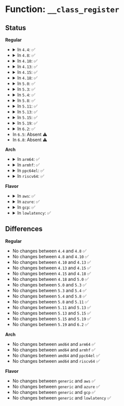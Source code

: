# Function: <code>__class_register</code>

## Status
<b>Regular</b>
<ul>
<li>
<details>
<summary>In <code>4.4</code>: ✅</summary>

```c
int __class_register(struct class *cls, struct lock_class_key *key);
```

**Collision:** Unique Global

**Inline:** No

**Transformation:** False

**Instances:**

```
In drivers/base/class.c (ffffffff8154d2b0)
Location: drivers/base/class.c:166
Inline: False
Direct callers:
  - block/genhd.c:genhd_device_init
  - drivers/gpio/gpiolib-sysfs.c:gpiolib_sysfs_init
  - drivers/pwm/sysfs.c:pwm_sysfs_init
  - drivers/pci/probe.c:pcibus_class_init
  - drivers/regulator/core.c:regulator_init
  - drivers/iommu/iommu-sysfs.c:iommu_dev_init
  - drivers/base/class.c:__class_create
  - drivers/base/transport_class.c:transport_class_register
  - drivers/base/firmware_class.c:firmware_class_init
  - drivers/base/devcoredump.c:devcoredump_init
  - drivers/scsi/hosts.c:scsi_init_hosts
  - drivers/scsi/scsi_sysfs.c:scsi_sysfs_register
  - drivers/scsi/sd.c:init_sd
  - drivers/spi/spi.c:spi_init
  - drivers/net/phy/mdio_bus.c:mdio_bus_init
  - drivers/hwmon/hwmon.c:hwmon_init
  - drivers/mmc/core/host.c:mmc_register_host_class
  - net/core/net-sysfs.c:netdev_kobject_init
```
**Symbols:**

```
ffffffff8154d2b0-ffffffff8154d4bd: __class_register (STB_GLOBAL)
```
</details>
</li>
<li>
<details>
<summary>In <code>4.8</code>: ✅</summary>

```c
int __class_register(struct class *cls, struct lock_class_key *key);
```

**Collision:** Unique Global

**Inline:** No

**Transformation:** False

**Instances:**

```
In drivers/base/class.c (ffffffff8159f0a0)
Location: drivers/base/class.c:166
Inline: False
Direct callers:
  - block/genhd.c:genhd_device_init
  - drivers/gpio/gpiolib-sysfs.c:gpiolib_sysfs_init
  - drivers/pwm/sysfs.c:pwm_sysfs_init
  - drivers/pci/probe.c:pcibus_class_init
  - drivers/regulator/core.c:regulator_init
  - drivers/iommu/iommu-sysfs.c:iommu_dev_init
  - drivers/base/class.c:__class_create
  - drivers/base/transport_class.c:transport_class_register
  - drivers/base/firmware_class.c:firmware_class_init
  - drivers/base/devcoredump.c:devcoredump_init
  - drivers/scsi/hosts.c:scsi_init_hosts
  - drivers/scsi/scsi_sysfs.c:scsi_sysfs_register
  - drivers/scsi/sd.c:init_sd
  - drivers/net/phy/mdio_bus.c:mdio_bus_init
  - drivers/hwmon/hwmon.c:hwmon_init
  - drivers/watchdog/watchdog_dev.c:watchdog_dev_init
  - drivers/mmc/core/host.c:mmc_register_host_class
  - net/core/net-sysfs.c:netdev_kobject_init
```
**Symbols:**

```
ffffffff8159f0a0-ffffffff8159f2a1: __class_register (STB_GLOBAL)
```
</details>
</li>
<li>
<details>
<summary>In <code>4.10</code>: ✅</summary>

```c
int __class_register(struct class *cls, struct lock_class_key *key);
```

**Collision:** Unique Global

**Inline:** No

**Transformation:** False

**Instances:**

```
In drivers/base/class.c (ffffffff815cd660)
Location: drivers/base/class.c:178
Inline: False
Direct callers:
  - block/genhd.c:genhd_device_init
  - drivers/gpio/gpiolib-sysfs.c:gpiolib_sysfs_init
  - drivers/pwm/sysfs.c:pwm_sysfs_init
  - drivers/pci/probe.c:pcibus_class_init
  - drivers/regulator/core.c:regulator_init
  - drivers/iommu/iommu-sysfs.c:iommu_dev_init
  - drivers/base/class.c:__class_create
  - drivers/base/transport_class.c:transport_class_register
  - drivers/base/firmware_class.c:firmware_class_init
  - drivers/base/devcoredump.c:devcoredump_init
  - drivers/scsi/hosts.c:scsi_init_hosts
  - drivers/scsi/scsi_sysfs.c:scsi_sysfs_register
  - drivers/scsi/sd.c:init_sd
  - drivers/net/phy/mdio_bus.c:mdio_bus_init
  - drivers/hwmon/hwmon.c:hwmon_init
  - drivers/watchdog/watchdog_dev.c:watchdog_dev_init
  - drivers/mmc/core/host.c:mmc_register_host_class
  - net/core/net-sysfs.c:netdev_kobject_init
```
**Symbols:**

```
ffffffff815cd660-ffffffff815cd8a8: __class_register (STB_GLOBAL)
```
</details>
</li>
<li>
<details>
<summary>In <code>4.13</code>: ✅</summary>

```c
int __class_register(struct class *cls, struct lock_class_key *key);
```

**Collision:** Unique Global

**Inline:** No

**Transformation:** False

**Instances:**

```
In drivers/base/class.c (ffffffff815e2170)
Location: drivers/base/class.c:148
Inline: False
Direct callers:
  - block/genhd.c:genhd_device_init
  - drivers/gpio/gpiolib-sysfs.c:gpiolib_sysfs_init
  - drivers/pwm/sysfs.c:pwm_sysfs_init
  - drivers/pci/probe.c:pcibus_class_init
  - drivers/regulator/core.c:regulator_init
  - drivers/iommu/iommu-sysfs.c:iommu_dev_init
  - drivers/base/class.c:__class_create
  - drivers/base/transport_class.c:transport_class_register
  - drivers/base/firmware_class.c:firmware_class_init
  - drivers/base/devcoredump.c:devcoredump_init
  - drivers/scsi/hosts.c:scsi_init_hosts
  - drivers/scsi/scsi_sysfs.c:scsi_sysfs_register
  - drivers/scsi/sd.c:init_sd
  - drivers/hwmon/hwmon.c:hwmon_init
  - drivers/watchdog/watchdog_dev.c:watchdog_dev_init
  - drivers/mmc/core/host.c:mmc_register_host_class
  - net/core/net-sysfs.c:netdev_kobject_init
```
**Symbols:**

```
ffffffff815e2170-ffffffff815e2305: __class_register (STB_GLOBAL)
```
</details>
</li>
<li>
<details>
<summary>In <code>4.15</code>: ✅</summary>

```c
int __class_register(struct class *cls, struct lock_class_key *key);
```

**Collision:** Unique Global

**Inline:** No

**Transformation:** False

**Instances:**

```
In drivers/base/class.c (ffffffff816492e0)
Location: drivers/base/class.c:148
Inline: False
Direct callers:
  - block/genhd.c:genhd_device_init
  - drivers/gpio/gpiolib-sysfs.c:gpiolib_sysfs_init
  - drivers/pwm/sysfs.c:pwm_sysfs_init
  - drivers/pci/probe.c:pcibus_class_init
  - drivers/regulator/core.c:regulator_init
  - drivers/iommu/iommu-sysfs.c:iommu_dev_init
  - drivers/base/class.c:__class_create
  - drivers/base/transport_class.c:transport_class_register
  - drivers/base/firmware_class.c:firmware_class_init
  - drivers/base/devcoredump.c:devcoredump_init
  - drivers/scsi/hosts.c:scsi_init_hosts
  - drivers/scsi/scsi_sysfs.c:scsi_sysfs_register
  - drivers/scsi/sd.c:init_sd
  - drivers/hwmon/hwmon.c:hwmon_init
  - drivers/watchdog/watchdog_dev.c:watchdog_dev_init
  - drivers/mmc/core/host.c:mmc_register_host_class
  - net/core/net-sysfs.c:netdev_kobject_init
```
**Symbols:**

```
ffffffff816492e0-ffffffff81649475: __class_register (STB_GLOBAL)
```
</details>
</li>
<li>
<details>
<summary>In <code>4.18</code>: ✅</summary>

```c
int __class_register(struct class *cls, struct lock_class_key *key);
```

**Collision:** Unique Global

**Inline:** No

**Transformation:** False

**Instances:**

```
In drivers/base/class.c (ffffffff81684890)
Location: drivers/base/class.c:146
Inline: False
Direct callers:
  - block/genhd.c:genhd_device_init
  - drivers/gpio/gpiolib-sysfs.c:gpiolib_sysfs_init
  - drivers/pwm/sysfs.c:pwm_sysfs_init
  - drivers/pci/probe.c:pcibus_class_init
  - drivers/rapidio/rio-driver.c:rio_bus_init
  - drivers/dma/dmaengine.c:dma_bus_init
  - drivers/regulator/core.c:regulator_init
  - drivers/iommu/iommu-sysfs.c:iommu_dev_init
  - drivers/base/class.c:__class_create
  - drivers/base/transport_class.c:transport_class_register
  - drivers/base/firmware_loader/fallback.c:register_sysfs_loader
  - drivers/base/devcoredump.c:devcoredump_init
  - drivers/scsi/hosts.c:scsi_init_hosts
  - drivers/scsi/scsi_sysfs.c:scsi_sysfs_register
  - drivers/scsi/sd.c:init_sd
  - drivers/spi/spi.c:spi_init
  - drivers/spi/spi.c:spi_init
  - drivers/net/phy/mdio_bus.c:mdio_bus_init
  - drivers/input/input.c:input_init
  - drivers/hwmon/hwmon.c:hwmon_init
  - drivers/thermal/thermal_core.c:thermal_init
  - drivers/watchdog/watchdog_dev.c:watchdog_dev_init
  - drivers/mmc/core/host.c:mmc_register_host_class
  - drivers/firmware/dmi-id.c:dmi_id_init
  - drivers/powercap/powercap_sys.c:powercap_init
  - net/core/net-sysfs.c:netdev_kobject_init
  - net/rfkill/core.c:rfkill_init
```
**Symbols:**

```
ffffffff81684890-ffffffff81684a23: __class_register (STB_GLOBAL)
```
</details>
</li>
<li>
<details>
<summary>In <code>5.0</code>: ✅</summary>

```c
int __class_register(struct class *cls, struct lock_class_key *key);
```

**Collision:** Unique Global

**Inline:** No

**Transformation:** False

**Instances:**

```
In drivers/base/class.c (ffffffff816a4540)
Location: drivers/base/class.c:146
Inline: False
Direct callers:
  - block/genhd.c:genhd_device_init
  - drivers/gpio/gpiolib-sysfs.c:gpiolib_sysfs_init
  - drivers/pwm/sysfs.c:pwm_sysfs_init
  - drivers/pci/probe.c:pcibus_class_init
  - drivers/rapidio/rio-driver.c:rio_bus_init
  - drivers/dma/dmaengine.c:dma_bus_init
  - drivers/regulator/core.c:regulator_init
  - drivers/iommu/iommu-sysfs.c:iommu_dev_init
  - drivers/base/class.c:__class_create
  - drivers/base/transport_class.c:transport_class_register
  - drivers/base/firmware_loader/fallback.c:register_sysfs_loader
  - drivers/base/devcoredump.c:devcoredump_init
  - drivers/scsi/hosts.c:scsi_init_hosts
  - drivers/scsi/scsi_sysfs.c:scsi_sysfs_register
  - drivers/scsi/sd.c:init_sd
  - drivers/spi/spi.c:spi_init
  - drivers/spi/spi.c:spi_init
  - drivers/net/phy/mdio_bus.c:mdio_bus_init
  - drivers/input/input.c:input_init
  - drivers/hwmon/hwmon.c:hwmon_init
  - drivers/thermal/thermal_core.c:thermal_init
  - drivers/watchdog/watchdog_dev.c:watchdog_dev_init
  - drivers/mmc/core/host.c:mmc_register_host_class
  - drivers/firmware/dmi-id.c:dmi_id_init
  - drivers/powercap/powercap_sys.c:powercap_init
  - net/core/net-sysfs.c:netdev_kobject_init
  - net/rfkill/core.c:rfkill_init
```
**Symbols:**

```
ffffffff816a4540-ffffffff816a46d3: __class_register (STB_GLOBAL)
```
</details>
</li>
<li>
<details>
<summary>In <code>5.3</code>: ✅</summary>

```c
int __class_register(struct class *cls, struct lock_class_key *key);
```

**Collision:** Unique Global

**Inline:** No

**Transformation:** False

**Instances:**

```
In drivers/base/class.c (ffffffff816dd460)
Location: drivers/base/class.c:152
Inline: False
Direct callers:
  - block/genhd.c:genhd_device_init
  - drivers/gpio/gpiolib-sysfs.c:gpiolib_sysfs_init
  - drivers/pwm/sysfs.c:pwm_sysfs_init
  - drivers/pci/probe.c:pcibus_class_init
  - drivers/rapidio/rio-driver.c:rio_bus_init
  - drivers/dma/dmaengine.c:dma_bus_init
  - drivers/regulator/core.c:regulator_init
  - drivers/iommu/iommu-sysfs.c:iommu_dev_init
  - drivers/base/class.c:__class_create
  - drivers/base/transport_class.c:transport_class_register
  - drivers/base/firmware_loader/fallback.c:register_sysfs_loader
  - drivers/base/devcoredump.c:devcoredump_init
  - drivers/scsi/hosts.c:scsi_init_hosts
  - drivers/scsi/scsi_sysfs.c:scsi_sysfs_register
  - drivers/scsi/sd.c:init_sd
  - drivers/spi/spi.c:spi_init
  - drivers/spi/spi.c:spi_init
  - drivers/net/phy/mdio_bus.c:mdio_bus_init
  - drivers/input/input.c:input_init
  - drivers/hwmon/hwmon.c:hwmon_init
  - drivers/thermal/thermal_core.c:thermal_init
  - drivers/watchdog/watchdog_dev.c:watchdog_dev_init
  - drivers/mmc/core/host.c:mmc_register_host_class
  - drivers/firmware/dmi-id.c:dmi_id_init
  - drivers/powercap/powercap_sys.c:powercap_init
  - net/core/net-sysfs.c:netdev_kobject_init
  - net/rfkill/core.c:rfkill_init
```
**Symbols:**

```
ffffffff816dd460-ffffffff816dd5ea: __class_register (STB_GLOBAL)
```
</details>
</li>
<li>
<details>
<summary>In <code>5.4</code>: ✅</summary>

```c
int __class_register(struct class *cls, struct lock_class_key *key);
```

**Collision:** Unique Global

**Inline:** No

**Transformation:** False

**Instances:**

```
In drivers/base/class.c (ffffffff81701510)
Location: drivers/base/class.c:152
Inline: False
Direct callers:
  - block/genhd.c:genhd_device_init
  - drivers/gpio/gpiolib-sysfs.c:gpiolib_sysfs_init
  - drivers/pwm/sysfs.c:pwm_sysfs_init
  - drivers/pci/probe.c:pcibus_class_init
  - drivers/rapidio/rio-driver.c:rio_bus_init
  - drivers/dma/dmaengine.c:dma_bus_init
  - drivers/regulator/core.c:regulator_init
  - drivers/iommu/iommu-sysfs.c:iommu_dev_init
  - drivers/base/class.c:__class_create
  - drivers/base/transport_class.c:transport_class_register
  - drivers/base/firmware_loader/fallback.c:register_sysfs_loader
  - drivers/base/devcoredump.c:devcoredump_init
  - drivers/scsi/hosts.c:scsi_init_hosts
  - drivers/scsi/scsi_sysfs.c:scsi_sysfs_register
  - drivers/scsi/sd.c:init_sd
  - drivers/spi/spi.c:spi_init
  - drivers/spi/spi.c:spi_init
  - drivers/net/phy/mdio_bus.c:mdio_bus_init
  - drivers/input/input.c:input_init
  - drivers/hwmon/hwmon.c:hwmon_init
  - drivers/thermal/thermal_core.c:thermal_init
  - drivers/watchdog/watchdog_dev.c:watchdog_dev_init
  - drivers/mmc/core/host.c:mmc_register_host_class
  - drivers/firmware/dmi-id.c:dmi_id_init
  - drivers/remoteproc/remoteproc_sysfs.c:rproc_init_sysfs
  - drivers/powercap/powercap_sys.c:powercap_init
  - net/core/net-sysfs.c:netdev_kobject_init
  - net/rfkill/core.c:rfkill_init
```
**Symbols:**

```
ffffffff81701510-ffffffff8170169a: __class_register (STB_GLOBAL)
```
</details>
</li>
<li>
<details>
<summary>In <code>5.8</code>: ✅</summary>

```c
int __class_register(struct class *cls, struct lock_class_key *key);
```

**Collision:** Unique Global

**Inline:** No

**Transformation:** False

**Instances:**

```
In drivers/base/class.c (ffffffff817bb0c0)
Location: drivers/base/class.c:153
Inline: False
Direct callers:
  - block/genhd.c:genhd_device_init
  - drivers/gpio/gpiolib-sysfs.c:gpiolib_sysfs_init
  - drivers/pwm/sysfs.c:pwm_sysfs_init
  - drivers/pci/probe.c:pcibus_class_init
  - drivers/rapidio/rio-driver.c:rio_bus_init
  - drivers/dma/dmaengine.c:dma_bus_init
  - drivers/regulator/core.c:regulator_init
  - drivers/iommu/iommu-sysfs.c:iommu_dev_init
  - drivers/base/class.c:__class_create
  - drivers/base/transport_class.c:transport_class_register
  - drivers/base/firmware_loader/fallback.c:register_sysfs_loader
  - drivers/base/devcoredump.c:devcoredump_init
  - drivers/scsi/hosts.c:scsi_init_hosts
  - drivers/scsi/scsi_sysfs.c:scsi_sysfs_register
  - drivers/scsi/sd.c:init_sd
  - drivers/spi/spi.c:spi_init
  - drivers/spi/spi.c:spi_init
  - drivers/net/phy/mdio_bus.c:mdio_bus_init
  - drivers/input/input.c:input_init
  - drivers/hwmon/hwmon.c:hwmon_init
  - drivers/thermal/thermal_core.c:thermal_init
  - drivers/watchdog/watchdog_dev.c:watchdog_dev_init
  - drivers/mmc/core/host.c:mmc_register_host_class
  - drivers/firmware/dmi-id.c:dmi_id_init
  - drivers/platform/x86/intel_scu_ipc.c:intel_scu_ipc_init
  - drivers/remoteproc/remoteproc_sysfs.c:rproc_init_sysfs
  - drivers/powercap/powercap_sys.c:powercap_init
  - net/core/net-sysfs.c:netdev_kobject_init
  - net/rfkill/core.c:rfkill_init
```
**Symbols:**

```
ffffffff817bb0c0-ffffffff817bb24e: __class_register (STB_GLOBAL)
```
</details>
</li>
<li>
<details>
<summary>In <code>5.11</code>: ✅</summary>

```c
int __class_register(struct class *cls, struct lock_class_key *key);
```

**Collision:** Unique Global

**Inline:** No

**Transformation:** False

**Instances:**

```
In drivers/base/class.c (ffffffff817cfcb0)
Location: drivers/base/class.c:153
Inline: False
Direct callers:
  - block/genhd.c:genhd_device_init
  - drivers/gpio/gpiolib-sysfs.c:gpiolib_sysfs_init
  - drivers/pwm/sysfs.c:pwm_sysfs_init
  - drivers/pci/probe.c:pcibus_class_init
  - drivers/rapidio/rio-driver.c:rio_bus_init
  - drivers/dma/dmaengine.c:dma_bus_init
  - drivers/regulator/core.c:regulator_init
  - drivers/iommu/iommu-sysfs.c:iommu_dev_init
  - drivers/base/core.c:devlink_class_init
  - drivers/base/class.c:__class_create
  - drivers/base/transport_class.c:transport_class_register
  - drivers/base/firmware_loader/fallback.c:register_sysfs_loader
  - drivers/base/devcoredump.c:devcoredump_init
  - drivers/scsi/hosts.c:scsi_init_hosts
  - drivers/scsi/scsi_sysfs.c:scsi_sysfs_register
  - drivers/scsi/sd.c:init_sd
  - drivers/spi/spi.c:spi_init
  - drivers/spi/spi.c:spi_init
  - drivers/net/phy/mdio_bus.c:mdio_bus_init
  - drivers/input/input.c:input_init
  - drivers/hwmon/hwmon.c:hwmon_init
  - drivers/thermal/thermal_core.c:thermal_init
  - drivers/watchdog/watchdog_dev.c:watchdog_dev_init
  - drivers/mmc/core/host.c:mmc_register_host_class
  - drivers/firmware/dmi-id.c:dmi_id_init
  - drivers/platform/x86/intel_scu_ipc.c:intel_scu_ipc_init
  - drivers/remoteproc/remoteproc_sysfs.c:rproc_init_sysfs
  - drivers/powercap/powercap_sys.c:powercap_init
  - net/core/net-sysfs.c:netdev_kobject_init
  - net/rfkill/core.c:rfkill_init
```
**Symbols:**

```
ffffffff817cfcb0-ffffffff817cfe3e: __class_register (STB_GLOBAL)
```
</details>
</li>
<li>
<details>
<summary>In <code>5.13</code>: ✅</summary>

```c
int __class_register(struct class *cls, struct lock_class_key *key);
```

**Collision:** Unique Global

**Inline:** No

**Transformation:** False

**Instances:**

```
In drivers/base/class.c (ffffffff817b36c0)
Location: drivers/base/class.c:153
Inline: False
Direct callers:
  - block/genhd.c:genhd_device_init
  - drivers/gpio/gpiolib-sysfs.c:gpiolib_sysfs_init
  - drivers/pwm/sysfs.c:pwm_sysfs_init
  - drivers/pci/probe.c:pcibus_class_init
  - drivers/rapidio/rio-driver.c:rio_bus_init
  - drivers/dma/dmaengine.c:dma_bus_init
  - drivers/regulator/core.c:regulator_init
  - drivers/iommu/iommu-sysfs.c:iommu_dev_init
  - drivers/base/core.c:devlink_class_init
  - drivers/base/class.c:__class_create
  - drivers/base/transport_class.c:transport_class_register
  - drivers/base/firmware_loader/fallback.c:register_sysfs_loader
  - drivers/base/devcoredump.c:devcoredump_init
  - drivers/scsi/hosts.c:scsi_init_hosts
  - drivers/scsi/scsi_sysfs.c:scsi_sysfs_register
  - drivers/scsi/sd.c:init_sd
  - drivers/spi/spi.c:spi_init
  - drivers/spi/spi.c:spi_init
  - drivers/net/phy/mdio_bus.c:mdio_bus_init
  - drivers/input/input.c:input_init
  - drivers/hwmon/hwmon.c:hwmon_init
  - drivers/thermal/thermal_core.c:thermal_init
  - drivers/watchdog/watchdog_dev.c:watchdog_dev_init
  - drivers/mmc/core/host.c:mmc_register_host_class
  - drivers/firmware/dmi-id.c:dmi_id_init
  - drivers/platform/x86/intel_scu_ipc.c:intel_scu_ipc_init
  - drivers/remoteproc/remoteproc_sysfs.c:rproc_init_sysfs
  - drivers/powercap/powercap_sys.c:powercap_init
  - net/core/net-sysfs.c:netdev_kobject_init
  - net/rfkill/core.c:rfkill_init
```
**Symbols:**

```
ffffffff817b36c0-ffffffff817b384e: __class_register (STB_GLOBAL)
```
</details>
</li>
<li>
<details>
<summary>In <code>5.15</code>: ✅</summary>

```c
int __class_register(struct class *cls, struct lock_class_key *key);
```

**Collision:** Unique Global

**Inline:** No

**Transformation:** False

**Instances:**

```
In drivers/base/class.c (ffffffff8183cba0)
Location: drivers/base/class.c:153
Inline: False
Direct callers:
  - block/genhd.c:genhd_device_init
  - drivers/gpio/gpiolib-sysfs.c:gpiolib_sysfs_init
  - drivers/pwm/sysfs.c:pwm_sysfs_init
  - drivers/pci/probe.c:pcibus_class_init
  - drivers/rapidio/rio-driver.c:rio_bus_init
  - drivers/dma/dmaengine.c:dma_bus_init
  - drivers/regulator/core.c:regulator_init
  - drivers/iommu/iommu-sysfs.c:iommu_dev_init
  - drivers/base/core.c:devlink_class_init
  - drivers/base/class.c:__class_create
  - drivers/base/transport_class.c:transport_class_register
  - drivers/base/firmware_loader/fallback.c:register_sysfs_loader
  - drivers/base/devcoredump.c:devcoredump_init
  - drivers/scsi/hosts.c:scsi_init_hosts
  - drivers/scsi/scsi_sysfs.c:scsi_sysfs_register
  - drivers/scsi/sd.c:init_sd
  - drivers/spi/spi.c:spi_init
  - drivers/spi/spi.c:spi_init
  - drivers/net/phy/mdio_bus.c:mdio_bus_init
  - drivers/input/input.c:input_init
  - drivers/hwmon/hwmon.c:hwmon_init
  - drivers/thermal/thermal_core.c:thermal_init
  - drivers/watchdog/watchdog_dev.c:watchdog_dev_init
  - drivers/mmc/core/host.c:mmc_register_host_class
  - drivers/firmware/dmi-id.c:dmi_id_init
  - drivers/platform/x86/intel_scu_ipc.c:intel_scu_ipc_init
  - drivers/remoteproc/remoteproc_sysfs.c:rproc_init_sysfs
  - drivers/powercap/powercap_sys.c:powercap_init
  - net/core/net-sysfs.c:netdev_kobject_init
  - net/rfkill/core.c:rfkill_init
```
**Symbols:**

```
ffffffff8183cba0-ffffffff8183cd2e: __class_register (STB_GLOBAL)
```
</details>
</li>
<li>
<details>
<summary>In <code>5.19</code>: ✅</summary>

```c
int __class_register(struct class *cls, struct lock_class_key *key);
```

**Collision:** Unique Global

**Inline:** No

**Transformation:** False

**Instances:**

```
In drivers/base/class.c (ffffffff8197f700)
Location: drivers/base/class.c:153
Inline: False
Direct callers:
  - block/genhd.c:genhd_device_init
  - drivers/gpio/gpiolib-sysfs.c:gpiolib_sysfs_init
  - drivers/pwm/sysfs.c:pwm_sysfs_init
  - drivers/pci/probe.c:pcibus_class_init
  - drivers/rapidio/rio-driver.c:rio_bus_init
  - drivers/dma/dmaengine.c:dma_bus_init
  - drivers/regulator/core.c:regulator_init
  - drivers/iommu/iommu-sysfs.c:iommu_dev_init
  - drivers/base/core.c:devlink_class_init
  - drivers/base/class.c:__class_create
  - drivers/base/transport_class.c:transport_class_register
  - drivers/base/firmware_loader/sysfs.c:register_sysfs_loader
  - drivers/base/devcoredump.c:devcoredump_init
  - drivers/scsi/hosts.c:scsi_init_hosts
  - drivers/scsi/scsi_sysfs.c:scsi_sysfs_register
  - drivers/scsi/sd.c:init_sd
  - drivers/spi/spi.c:spi_init
  - drivers/spi/spi.c:spi_init
  - drivers/net/phy/mdio_bus.c:mdio_bus_init
  - drivers/input/input.c:input_init
  - drivers/hwmon/hwmon.c:hwmon_init
  - drivers/thermal/thermal_core.c:thermal_init
  - drivers/watchdog/watchdog_dev.c:watchdog_dev_init
  - drivers/mmc/core/host.c:mmc_register_host_class
  - drivers/firmware/dmi-id.c:dmi_id_init
  - drivers/platform/x86/intel_scu_ipc.c:intel_scu_ipc_init
  - drivers/remoteproc/remoteproc_sysfs.c:rproc_init_sysfs
  - drivers/powercap/powercap_sys.c:powercap_init
  - net/core/net-sysfs.c:netdev_kobject_init
  - net/rfkill/core.c:rfkill_init
```
**Symbols:**

```
ffffffff8197f700-ffffffff8197f8a7: __class_register (STB_GLOBAL)
```
</details>
</li>
<li>
<details>
<summary>In <code>6.2</code>: ✅</summary>

```c
int __class_register(struct class *cls, struct lock_class_key *key);
```

**Collision:** Unique Global

**Inline:** No

**Transformation:** False

**Instances:**

```
In drivers/base/class.c (ffffffff81aecff0)
Location: drivers/base/class.c:153
Inline: False
Direct callers:
  - block/genhd.c:genhd_device_init
  - drivers/gpio/gpiolib-sysfs.c:gpiolib_sysfs_init
  - drivers/pwm/sysfs.c:pwm_sysfs_init
  - drivers/pci/probe.c:pcibus_class_init
  - drivers/rapidio/rio-driver.c:rio_bus_init
  - drivers/dma/dmaengine.c:dma_bus_init
  - drivers/regulator/core.c:regulator_init
  - drivers/iommu/iommu-sysfs.c:iommu_dev_init
  - drivers/base/core.c:devlink_class_init
  - drivers/base/class.c:__class_create
  - drivers/base/transport_class.c:transport_class_register
  - drivers/base/firmware_loader/sysfs.c:register_sysfs_loader
  - drivers/base/devcoredump.c:devcoredump_init
  - drivers/scsi/hosts.c:scsi_init_hosts
  - drivers/scsi/scsi_sysfs.c:scsi_sysfs_register
  - drivers/scsi/sd.c:init_sd
  - drivers/spi/spi.c:spi_init
  - drivers/spi/spi.c:spi_init
  - drivers/net/phy/mdio_bus.c:mdio_bus_init
  - drivers/input/input.c:input_init
  - drivers/hwmon/hwmon.c:hwmon_init
  - drivers/thermal/thermal_core.c:thermal_init
  - drivers/watchdog/watchdog_dev.c:watchdog_dev_init
  - drivers/mmc/core/host.c:mmc_register_host_class
  - drivers/firmware/dmi-id.c:dmi_id_init
  - drivers/platform/x86/intel_scu_ipc.c:intel_scu_ipc_init
  - drivers/remoteproc/remoteproc_sysfs.c:rproc_init_sysfs
  - drivers/powercap/powercap_sys.c:powercap_init
  - net/core/net-sysfs.c:netdev_kobject_init
  - net/rfkill/core.c:rfkill_init
```
**Symbols:**

```
ffffffff81aecff0-ffffffff81aed187: __class_register (STB_GLOBAL)
```
</details>
</li>
<li>
In <code>6.5</code>: Absent ⚠️
</li>
<li>
In <code>6.8</code>: Absent ⚠️
</li>
</ul>
<b>Arch</b>
<ul>
<li>
<details>
<summary>In <code>arm64</code>: ✅</summary>

```c
int __class_register(struct class *cls, struct lock_class_key *key);
```

**Collision:** Unique Global

**Inline:** No

**Transformation:** False

**Instances:**

```
In drivers/base/class.c (ffff8000108ec470)
Location: drivers/base/class.c:152
Inline: False
Direct callers:
  - block/genhd.c:genhd_device_init
  - drivers/gpio/gpiolib-sysfs.c:gpiolib_sysfs_init
  - drivers/pwm/sysfs.c:pwm_sysfs_init
  - drivers/pci/probe.c:pcibus_class_init
  - drivers/rapidio/rio-driver.c:rio_bus_init
  - drivers/dma/dmaengine.c:dma_bus_init
  - drivers/regulator/core.c:regulator_init
  - drivers/iommu/iommu-sysfs.c:iommu_dev_init
  - drivers/base/class.c:__class_create
  - drivers/base/transport_class.c:transport_class_register
  - drivers/base/firmware_loader/fallback.c:register_sysfs_loader
  - drivers/base/devcoredump.c:devcoredump_init
  - drivers/scsi/hosts.c:scsi_init_hosts
  - drivers/scsi/scsi_sysfs.c:scsi_sysfs_register
  - drivers/scsi/sd.c:init_sd
  - drivers/spi/spi.c:spi_init
  - drivers/spi/spi.c:spi_init
  - drivers/net/phy/mdio_bus.c:mdio_bus_init
  - drivers/input/input.c:input_init
  - drivers/hwmon/hwmon.c:hwmon_init
  - drivers/thermal/thermal_core.c:thermal_init
  - drivers/watchdog/watchdog_dev.c:watchdog_dev_init
  - drivers/mmc/core/host.c:mmc_register_host_class
  - drivers/firmware/dmi-id.c:dmi_id_init
  - drivers/remoteproc/remoteproc_sysfs.c:rproc_init_sysfs
  - drivers/powercap/powercap_sys.c:powercap_init
  - net/core/net-sysfs.c:netdev_kobject_init
  - net/rfkill/core.c:rfkill_init
```
**Symbols:**

```
ffff8000108ec470-ffff8000108ec604: __class_register (STB_GLOBAL)
```
</details>
</li>
<li>
<details>
<summary>In <code>armhf</code>: ✅</summary>

```c
int __class_register(struct class *cls, struct lock_class_key *key);
```

**Collision:** Unique Global

**Inline:** No

**Transformation:** False

**Instances:**

```
In drivers/base/class.c (c09da36c)
Location: drivers/base/class.c:152
Inline: False
Direct callers:
  - block/genhd.c:genhd_device_init
  - drivers/gpio/gpiolib-sysfs.c:gpiolib_sysfs_init
  - drivers/pwm/sysfs.c:pwm_sysfs_init
  - drivers/pci/probe.c:pcibus_class_init
  - drivers/rapidio/rio-driver.c:rio_bus_init
  - drivers/dma/dmaengine.c:dma_bus_init
  - drivers/regulator/core.c:regulator_init
  - drivers/iommu/iommu-sysfs.c:iommu_dev_init
  - drivers/base/class.c:__class_create
  - drivers/base/transport_class.c:transport_class_register
  - drivers/base/firmware_loader/fallback.c:register_sysfs_loader
  - drivers/base/devcoredump.c:devcoredump_init
  - drivers/scsi/hosts.c:scsi_init_hosts
  - drivers/scsi/scsi_sysfs.c:scsi_sysfs_register
  - drivers/scsi/sd.c:init_sd
  - drivers/mtd/mtdcore.c:init_mtd
  - drivers/spi/spi.c:spi_init
  - drivers/spi/spi.c:spi_init
  - drivers/net/phy/mdio_bus.c:mdio_bus_init
  - drivers/input/input.c:input_init
  - drivers/hwmon/hwmon.c:hwmon_init
  - drivers/thermal/thermal_core.c:thermal_init
  - drivers/watchdog/watchdog_dev.c:watchdog_dev_init
  - drivers/mmc/core/host.c:mmc_register_host_class
  - drivers/firmware/dmi-id.c:dmi_id_init
  - drivers/remoteproc/remoteproc_sysfs.c:rproc_init_sysfs
  - drivers/powercap/powercap_sys.c:powercap_init
  - net/core/net-sysfs.c:netdev_kobject_init
  - net/rfkill/core.c:rfkill_init
```
**Symbols:**

```
c09da36c-c09da4f0: __class_register (STB_GLOBAL)
```
</details>
</li>
<li>
<details>
<summary>In <code>ppc64el</code>: ✅</summary>

```c
int __class_register(struct class *cls, struct lock_class_key *key);
```

**Collision:** Unique Global

**Inline:** No

**Transformation:** False

**Instances:**

```
In drivers/base/class.c (c000000000984950)
Location: drivers/base/class.c:152
Inline: False
Direct callers:
  - block/genhd.c:genhd_device_init
  - drivers/gpio/gpiolib-sysfs.c:gpiolib_sysfs_init
  - drivers/pwm/sysfs.c:pwm_sysfs_init
  - drivers/pci/probe.c:pcibus_class_init
  - drivers/rapidio/rio-driver.c:rio_bus_init
  - drivers/dma/dmaengine.c:dma_bus_init
  - drivers/regulator/core.c:regulator_init
  - drivers/iommu/iommu-sysfs.c:iommu_dev_init
  - drivers/base/class.c:__class_create
  - drivers/base/transport_class.c:transport_class_register
  - drivers/base/firmware_loader/fallback.c:register_sysfs_loader
  - drivers/base/devcoredump.c:devcoredump_init
  - drivers/scsi/hosts.c:scsi_init_hosts
  - drivers/scsi/scsi_sysfs.c:scsi_sysfs_register
  - drivers/scsi/sd.c:init_sd
  - drivers/spi/spi.c:spi_init
  - drivers/spi/spi.c:spi_init
  - drivers/net/phy/mdio_bus.c:mdio_bus_init
  - drivers/input/input.c:input_init
  - drivers/hwmon/hwmon.c:hwmon_init
  - drivers/thermal/thermal_core.c:thermal_init
  - drivers/watchdog/watchdog_dev.c:watchdog_dev_init
  - drivers/mmc/core/host.c:mmc_register_host_class
  - drivers/remoteproc/remoteproc_sysfs.c:rproc_init_sysfs
  - drivers/powercap/powercap_sys.c:powercap_init
  - net/core/net-sysfs.c:netdev_kobject_init
  - net/rfkill/core.c:rfkill_init
```
**Symbols:**

```
c000000000984950-c000000000984b70: __class_register (STB_GLOBAL)
```
</details>
</li>
<li>
<details>
<summary>In <code>riscv64</code>: ✅</summary>

```c
int __class_register(struct class *cls, struct lock_class_key *key);
```

**Collision:** Unique Global

**Inline:** No

**Transformation:** False

**Instances:**

```
In drivers/base/class.c (ffffffe00057ff90)
Location: drivers/base/class.c:152
Inline: False
Direct callers:
  - block/genhd.c:genhd_device_init
  - drivers/gpio/gpiolib-sysfs.c:gpiolib_sysfs_init
  - drivers/pwm/sysfs.c:pwm_sysfs_init
  - drivers/pci/probe.c:pcibus_class_init
  - drivers/rapidio/rio-driver.c:rio_bus_init
  - drivers/dma/dmaengine.c:dma_bus_init
  - drivers/regulator/core.c:regulator_init
  - drivers/base/class.c:__class_create
  - drivers/base/transport_class.c:transport_class_register
  - drivers/base/firmware_loader/fallback.c:register_sysfs_loader
  - drivers/base/devcoredump.c:devcoredump_init
  - drivers/scsi/hosts.c:scsi_init_hosts
  - drivers/scsi/scsi_sysfs.c:scsi_sysfs_register
  - drivers/scsi/sd.c:init_sd
  - drivers/spi/spi.c:spi_init
  - drivers/spi/spi.c:spi_init
  - drivers/net/phy/mdio_bus.c:mdio_bus_init
  - drivers/input/input.c:input_init
  - drivers/hwmon/hwmon.c:hwmon_init
  - drivers/thermal/thermal_core.c:thermal_init
  - drivers/watchdog/watchdog_dev.c:watchdog_dev_init
  - drivers/mmc/core/host.c:mmc_register_host_class
  - drivers/powercap/powercap_sys.c:powercap_init
  - net/core/net-sysfs.c:netdev_kobject_init
  - net/rfkill/core.c:rfkill_init
```
**Symbols:**

```
ffffffe00057ff90-ffffffe000580126: __class_register (STB_GLOBAL)
```
</details>
</li>
</ul>
<b>Flavor</b>
<ul>
<li>
<details>
<summary>In <code>aws</code>: ✅</summary>

```c
int __class_register(struct class *cls, struct lock_class_key *key);
```

**Collision:** Unique Global

**Inline:** No

**Transformation:** False

**Instances:**

```
In drivers/base/class.c (ffffffff816c6d00)
Location: drivers/base/class.c:152
Inline: False
Direct callers:
  - block/genhd.c:genhd_device_init
  - drivers/gpio/gpiolib-sysfs.c:gpiolib_sysfs_init
  - drivers/pwm/sysfs.c:pwm_sysfs_init
  - drivers/pci/probe.c:pcibus_class_init
  - drivers/rapidio/rio-driver.c:rio_bus_init
  - drivers/dma/dmaengine.c:dma_bus_init
  - drivers/regulator/core.c:regulator_init
  - drivers/iommu/iommu-sysfs.c:iommu_dev_init
  - drivers/base/class.c:__class_create
  - drivers/base/transport_class.c:transport_class_register
  - drivers/base/firmware_loader/fallback.c:register_sysfs_loader
  - drivers/base/devcoredump.c:devcoredump_init
  - drivers/scsi/hosts.c:scsi_init_hosts
  - drivers/scsi/scsi_sysfs.c:scsi_sysfs_register
  - drivers/scsi/sd.c:init_sd
  - drivers/spi/spi.c:spi_init
  - drivers/spi/spi.c:spi_init
  - drivers/net/phy/mdio_bus.c:mdio_bus_init
  - drivers/input/input.c:input_init
  - drivers/hwmon/hwmon.c:hwmon_init
  - drivers/thermal/thermal_core.c:thermal_init
  - drivers/watchdog/watchdog_dev.c:watchdog_dev_init
  - drivers/mmc/core/host.c:mmc_register_host_class
  - drivers/firmware/dmi-id.c:dmi_id_init
  - drivers/remoteproc/remoteproc_sysfs.c:rproc_init_sysfs
  - net/core/net-sysfs.c:netdev_kobject_init
  - net/rfkill/core.c:rfkill_init
```
**Symbols:**

```
ffffffff816c6d00-ffffffff816c6e8a: __class_register (STB_GLOBAL)
```
</details>
</li>
<li>
<details>
<summary>In <code>azure</code>: ✅</summary>

```c
int __class_register(struct class *cls, struct lock_class_key *key);
```

**Collision:** Unique Global

**Inline:** No

**Transformation:** False

**Instances:**

```
In drivers/base/class.c (ffffffff816a1f60)
Location: drivers/base/class.c:152
Inline: False
Direct callers:
  - block/genhd.c:genhd_device_init
  - drivers/gpio/gpiolib-sysfs.c:gpiolib_sysfs_init
  - drivers/pci/probe.c:pcibus_class_init
  - drivers/rapidio/rio-driver.c:rio_bus_init
  - drivers/dma/dmaengine.c:dma_bus_init
  - drivers/regulator/core.c:regulator_init
  - drivers/iommu/iommu-sysfs.c:iommu_dev_init
  - drivers/base/class.c:__class_create
  - drivers/base/transport_class.c:transport_class_register
  - drivers/base/firmware_loader/fallback.c:register_sysfs_loader
  - drivers/scsi/hosts.c:scsi_init_hosts
  - drivers/scsi/scsi_sysfs.c:scsi_sysfs_register
  - drivers/scsi/sd.c:init_sd
  - drivers/spi/spi.c:spi_init
  - drivers/spi/spi.c:spi_init
  - drivers/net/phy/mdio_bus.c:mdio_bus_init
  - drivers/input/input.c:input_init
  - drivers/hwmon/hwmon.c:hwmon_init
  - drivers/thermal/thermal_core.c:thermal_init
  - drivers/watchdog/watchdog_dev.c:watchdog_dev_init
  - drivers/firmware/dmi-id.c:dmi_id_init
  - net/core/net-sysfs.c:netdev_kobject_init
  - net/rfkill/core.c:rfkill_init
```
**Symbols:**

```
ffffffff816a1f60-ffffffff816a20ea: __class_register (STB_GLOBAL)
```
</details>
</li>
<li>
<details>
<summary>In <code>gcp</code>: ✅</summary>

```c
int __class_register(struct class *cls, struct lock_class_key *key);
```

**Collision:** Unique Global

**Inline:** No

**Transformation:** False

**Instances:**

```
In drivers/base/class.c (ffffffff816f51d0)
Location: drivers/base/class.c:152
Inline: False
Direct callers:
  - block/genhd.c:genhd_device_init
  - drivers/gpio/gpiolib-sysfs.c:gpiolib_sysfs_init
  - drivers/pwm/sysfs.c:pwm_sysfs_init
  - drivers/pci/probe.c:pcibus_class_init
  - drivers/rapidio/rio-driver.c:rio_bus_init
  - drivers/dma/dmaengine.c:dma_bus_init
  - drivers/regulator/core.c:regulator_init
  - drivers/iommu/iommu-sysfs.c:iommu_dev_init
  - drivers/base/class.c:__class_create
  - drivers/base/transport_class.c:transport_class_register
  - drivers/base/firmware_loader/fallback.c:register_sysfs_loader
  - drivers/base/devcoredump.c:devcoredump_init
  - drivers/scsi/hosts.c:scsi_init_hosts
  - drivers/scsi/scsi_sysfs.c:scsi_sysfs_register
  - drivers/scsi/sd.c:init_sd
  - drivers/spi/spi.c:spi_init
  - drivers/spi/spi.c:spi_init
  - drivers/net/phy/mdio_bus.c:mdio_bus_init
  - drivers/input/input.c:input_init
  - drivers/hwmon/hwmon.c:hwmon_init
  - drivers/thermal/thermal_core.c:thermal_init
  - drivers/watchdog/watchdog_dev.c:watchdog_dev_init
  - drivers/mmc/core/host.c:mmc_register_host_class
  - drivers/firmware/dmi-id.c:dmi_id_init
  - drivers/powercap/powercap_sys.c:powercap_init
  - net/core/net-sysfs.c:netdev_kobject_init
  - net/rfkill/core.c:rfkill_init
```
**Symbols:**

```
ffffffff816f51d0-ffffffff816f535a: __class_register (STB_GLOBAL)
```
</details>
</li>
<li>
<details>
<summary>In <code>lowlatency</code>: ✅</summary>

```c
int __class_register(struct class *cls, struct lock_class_key *key);
```

**Collision:** Unique Global

**Inline:** No

**Transformation:** False

**Instances:**

```
In drivers/base/class.c (ffffffff8170fa60)
Location: drivers/base/class.c:152
Inline: False
Direct callers:
  - block/genhd.c:genhd_device_init
  - drivers/gpio/gpiolib-sysfs.c:gpiolib_sysfs_init
  - drivers/pwm/sysfs.c:pwm_sysfs_init
  - drivers/pci/probe.c:pcibus_class_init
  - drivers/rapidio/rio-driver.c:rio_bus_init
  - drivers/dma/dmaengine.c:dma_bus_init
  - drivers/regulator/core.c:regulator_init
  - drivers/iommu/iommu-sysfs.c:iommu_dev_init
  - drivers/base/class.c:__class_create
  - drivers/base/transport_class.c:transport_class_register
  - drivers/base/firmware_loader/fallback.c:register_sysfs_loader
  - drivers/base/devcoredump.c:devcoredump_init
  - drivers/scsi/hosts.c:scsi_init_hosts
  - drivers/scsi/scsi_sysfs.c:scsi_sysfs_register
  - drivers/scsi/sd.c:init_sd
  - drivers/spi/spi.c:spi_init
  - drivers/spi/spi.c:spi_init
  - drivers/net/phy/mdio_bus.c:mdio_bus_init
  - drivers/input/input.c:input_init
  - drivers/hwmon/hwmon.c:hwmon_init
  - drivers/thermal/thermal_core.c:thermal_init
  - drivers/watchdog/watchdog_dev.c:watchdog_dev_init
  - drivers/mmc/core/host.c:mmc_register_host_class
  - drivers/firmware/dmi-id.c:dmi_id_init
  - drivers/remoteproc/remoteproc_sysfs.c:rproc_init_sysfs
  - drivers/powercap/powercap_sys.c:powercap_init
  - net/core/net-sysfs.c:netdev_kobject_init
  - net/rfkill/core.c:rfkill_init
```
**Symbols:**

```
ffffffff8170fa60-ffffffff8170fbea: __class_register (STB_GLOBAL)
```
</details>
</li>
</ul>

## Differences
<b>Regular</b>
<ul>
<li>
No changes between <code>4.4</code> and <code>4.8</code> ✅
</li>
<li>
No changes between <code>4.8</code> and <code>4.10</code> ✅
</li>
<li>
No changes between <code>4.10</code> and <code>4.13</code> ✅
</li>
<li>
No changes between <code>4.13</code> and <code>4.15</code> ✅
</li>
<li>
No changes between <code>4.15</code> and <code>4.18</code> ✅
</li>
<li>
No changes between <code>4.18</code> and <code>5.0</code> ✅
</li>
<li>
No changes between <code>5.0</code> and <code>5.3</code> ✅
</li>
<li>
No changes between <code>5.3</code> and <code>5.4</code> ✅
</li>
<li>
No changes between <code>5.4</code> and <code>5.8</code> ✅
</li>
<li>
No changes between <code>5.8</code> and <code>5.11</code> ✅
</li>
<li>
No changes between <code>5.11</code> and <code>5.13</code> ✅
</li>
<li>
No changes between <code>5.13</code> and <code>5.15</code> ✅
</li>
<li>
No changes between <code>5.15</code> and <code>5.19</code> ✅
</li>
<li>
No changes between <code>5.19</code> and <code>6.2</code> ✅
</li>
</ul>
<b>Arch</b>
<ul>
<li>
No changes between <code>amd64</code> and <code>arm64</code> ✅
</li>
<li>
No changes between <code>amd64</code> and <code>armhf</code> ✅
</li>
<li>
No changes between <code>amd64</code> and <code>ppc64el</code> ✅
</li>
<li>
No changes between <code>amd64</code> and <code>riscv64</code> ✅
</li>
</ul>
<b>Flavor</b>
<ul>
<li>
No changes between <code>generic</code> and <code>aws</code> ✅
</li>
<li>
No changes between <code>generic</code> and <code>azure</code> ✅
</li>
<li>
No changes between <code>generic</code> and <code>gcp</code> ✅
</li>
<li>
No changes between <code>generic</code> and <code>lowlatency</code> ✅
</li>
</ul>
